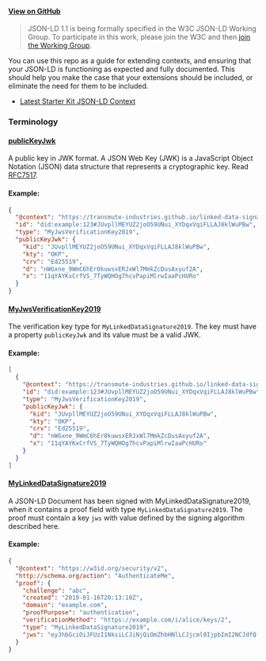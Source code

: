 #### [View on GitHub](https://github.com/transmute-industries/linked-data-signature-starter-kit)

> JSON-LD 1.1 is being formally specified in the W3C JSON-LD Working Group. To participate in this work, please join the W3C and then [join the Working Group](https://www.w3.org/2018/json-ld-wg/).

You can use this repo as a guide for extending contexts, and ensuring that your JSON-LD is functioning as expected and fully documented. This should help you make the case that your extensions should be included, or eliminate the need for them to be included.

- [Latest Starter Kit JSON-LD Context](./contexts/linked-data-signature-starter-kit-v0.0.jsonld)

### Terminology

<h4 id="publicKeyJwk"><a href="#publicKeyJwk">publicKeyJwk</a></h4>

A public key in JWK format. A JSON Web Key (JWK) is a JavaScript Object Notation (JSON) data structure that represents a cryptographic key. Read [RFC7517](https://tools.ietf.org/html/rfc7517).

#### Example:

```json
{
  "@context": "https://transmute-industries.github.io/linked-data-signature-starter-kit/contexts/linked-data-signature-starter-kit-v0.0.jsonld",
  "id": "did:example:123#JUvpllMEYUZ2joO59UNui_XYDqxVqiFLLAJ8klWuPBw",
  "type": "MyJwsVerificationKey2019",
  "publicKeyJwk": {
    "kid": "JUvpllMEYUZ2joO59UNui_XYDqxVqiFLLAJ8klWuPBw",
    "kty": "OKP",
    "crv": "Ed25519",
    "d": "nWGxne_9WmC6hEr0kuwsxERJxWl7MmkZcDusAxyuf2A",
    "x": "11qYAYKxCrfVS_7TyWQHOg7hcvPapiMlrwIaaPcHURo"
  }
}
```

<h4 id="MyJwsVerificationKey2019"><a href="#MyJwsVerificationKey2019">MyJwsVerificationKey2019</a></h4>

The verification key type for `MyLinkedDataSignature2019`. The key must have a property `publicKeyJwk` and its value must be a valid JWK.

#### Example:

```json
[
  {
    "@context": "https://transmute-industries.github.io/linked-data-signature-starter-kit/contexts/linked-data-signature-starter-kit-v0.0.jsonld",
    "id": "did:example:123#JUvpllMEYUZ2joO59UNui_XYDqxVqiFLLAJ8klWuPBw",
    "type": "MyJwsVerificationKey2019",
    "publicKeyJwk": {
      "kid": "JUvpllMEYUZ2joO59UNui_XYDqxVqiFLLAJ8klWuPBw",
      "kty": "OKP",
      "crv": "Ed25519",
      "d": "nWGxne_9WmC6hEr0kuwsxERJxWl7MmkZcDusAxyuf2A",
      "x": "11qYAYKxCrfVS_7TyWQHOg7hcvPapiMlrwIaaPcHURo"
    }
  }
]
```

<h4 id="MyLinkedDataSignature2019"><a href="#MyLinkedDataSignature2019">MyLinkedDataSignature2019</a></h4>

A JSON-LD Document has been signed with MyLinkedDataSignature2019,
when it contains a proof field with type `MyLinkedDataSignature2019`. The proof must contain a key `jws` with value defined by the signing algorithm described here.

#### Example:

```json
{
  "@context": "https://w3id.org/security/v2",
  "http://schema.org/action": "AuthenticateMe",
  "proof": {
    "challenge": "abc",
    "created": "2019-01-16T20:13:10Z",
    "domain": "example.com",
    "proofPurpose": "authentication",
    "verificationMethod": "https://example.com/i/alice/keys/2",
    "type": "MyLinkedDataSignature2019",
    "jws": "eyJhbGciOiJFUzI1NksiLCJiNjQiOmZhbHNlLCJjcml0IjpbImI2NCJdfQ..QgbRWT8w1LJet_KFofNfz_TVs27z4pwdPwUHhXYUaFlKicBQp6U1H5Kx-mST6uFvIyOqrYTJifDijZbtAfi0MA"
  }
}
```
